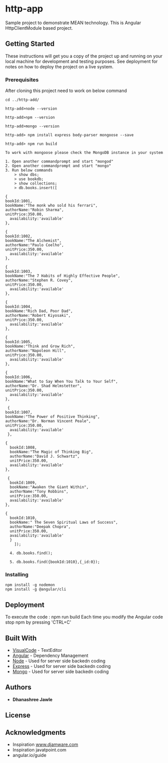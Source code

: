 # http-app

Sample project to demonstrate MEAN technology. This is Angular HttpClientModule based project.
## Getting Started

These instructions will get you a copy of the project up and running on your local machine for development and testing purposes. See deployment for notes on how to deploy the project on a live system.

### Prerequisites

After cloning this project need to work on below command
```
cd ../http-add/

http-add>node --version

http-add>npm --version

http-add>mongo --version

http-add> npm install express body-parser mongoose --save

http-add> npm run build

To work with mongoose please check the MongoDB instance in your system

1. Open another commandprompt and start "mongod"
2. Open another commandprompt and start "mongo"
3. Run below commands
	> show dbs;
	> use bookdb;
	> show collections;
	> db.books.insert([
  
{
bookId:1001,
bookName:"The monk who sold his ferrari",
authorName:"Robin Sharma",
unitPrice:350.00,
  availability:'available'
},

{
bookId:1002,
bookName:"The Alchemist",
authorName:"Paulo Coelho",
unitPrice:350.00,
  availability:'available'
},

{
bookId:1003,
bookName:"The 7 Habits of Highly Effective People",
authorName:"Stephen R. Covey",
unitPrice:350.00,
  availability:'available'
},

{
bookId:1004,
bookName:"Rich Dad, Poor Dad",
authorName:"Robert Kiyosaki",
unitPrice:350.00,
  availability:'available'
},

{
bookId:1005,
bookName:"Think and Grow Rich",
authorName:"Napoleon Hill",
unitPrice:350.00,
  availability:'available'
},

{
bookId:1006,
bookName:"What to Say When You Talk to Your Self",
authorName:"Dr. Shad Helmstetter",
unitPrice:350.00,
  availability:'available'
},

 {
bookId:1007,
bookName:"The Power of Positive Thinking",
authorName:"Dr. Norman Vincent Peale",
unitPrice:350.00,
  availability:'available'
 },
 
{
  bookId:1008,
  bookName:"The Magic of Thinking Big",
  authorName:"David J. Schwartz",
  unitPrice:350.00,
  availability:'available'
},

 {
  bookId:1009,
  bookName:"Awaken the Giant Within",
  authorName:"Tony Robbins",
  unitPrice:350.00,
  availability:'available'
},

{
  bookId:1010,
  bookName:" The Seven Spiritual Laws of Success",
  authorName:"Deepak Chopra",
  unitPrice:350.00,
  availability:'available'
  }
  	]);
  
  4. db.books.find();

  5. db.books.find({bookId:1010},{_id:0});
```

### Installing

```
npm install -g nodemon
npm install -g @angular/cli

```

## Deployment
To execute the code : npm run build
Each time you modify the Angular code stop npm by pressing 'CTRL+C'


## Built With

* [VisualCode](https://code.visualstudio.com/docs) - TextEditor
* [Angular](https://angular.io/guide) - Dependency Management
* [Node](https://nodejs.org/en/docs/) - Used for server side backedn coding
* [Express](https://expressjs.com/en/guide/routing.html) - Used for server side backedn coding
* [Mongo](https://docs.mongodb.com/?_ga=2.58404010.1441816397.1549639779-1187479519.1549639779) - Used for server side backedn coding



## Authors

* **Dhanashree Jawle** 

## License


## Acknowledgments

* Inspiration www.djamware.com
* Inspiration javatpoint.com
* angular.io/guide
